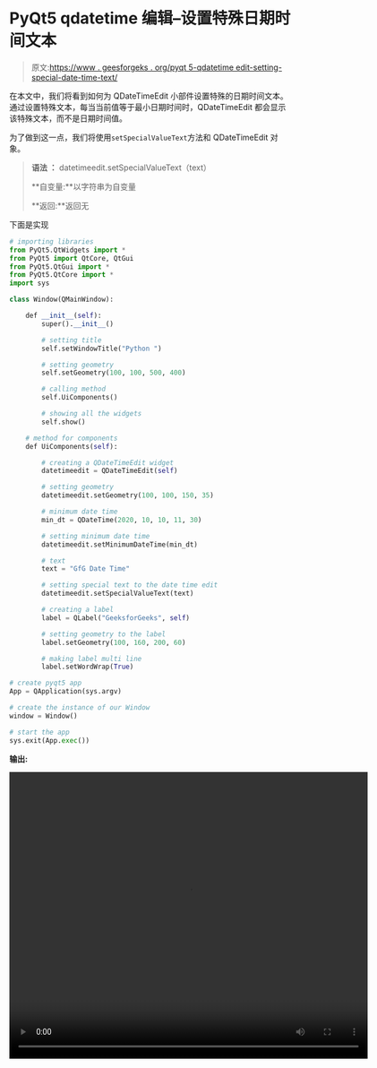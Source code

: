 # PyQt5 qdatetime 编辑–设置特殊日期时间文本

> 原文:[https://www . geesforgeks . org/pyqt 5-qdatetime edit-setting-special-date-time-text/](https://www.geeksforgeeks.org/pyqt5-qdatetimeedit-setting-special-date-time-text/)

在本文中，我们将看到如何为 QDateTimeEdit 小部件设置特殊的日期时间文本。通过设置特殊文本，每当当前值等于最小日期时间时，QDateTimeEdit 都会显示该特殊文本，而不是日期时间值。

为了做到这一点，我们将使用`setSpecialValueText`方法和 QDateTimeEdit 对象。

> **语法 ：** datetimeedit.setSpecialValueText（text）
> 
> **自变量:**以字符串为自变量
> 
> **返回:**返回无

下面是实现

```py
# importing libraries
from PyQt5.QtWidgets import * 
from PyQt5 import QtCore, QtGui
from PyQt5.QtGui import * 
from PyQt5.QtCore import * 
import sys

class Window(QMainWindow):

    def __init__(self):
        super().__init__()

        # setting title
        self.setWindowTitle("Python ")

        # setting geometry
        self.setGeometry(100, 100, 500, 400)

        # calling method
        self.UiComponents()

        # showing all the widgets
        self.show()

    # method for components
    def UiComponents(self):

        # creating a QDateTimeEdit widget
        datetimeedit = QDateTimeEdit(self)

        # setting geometry
        datetimeedit.setGeometry(100, 100, 150, 35)

        # minimum date time
        min_dt = QDateTime(2020, 10, 10, 11, 30)

        # setting minimum date time
        datetimeedit.setMinimumDateTime(min_dt)

        # text
        text = "GfG Date Time"

        # setting special text to the date time edit
        datetimeedit.setSpecialValueText(text)

        # creating a label
        label = QLabel("GeeksforGeeks", self)

        # setting geometry to the label
        label.setGeometry(100, 160, 200, 60)

        # making label multi line
        label.setWordWrap(True)

# create pyqt5 app
App = QApplication(sys.argv)

# create the instance of our Window
window = Window()

# start the app
sys.exit(App.exec())
```

**输出:**

<video class="wp-video-shortcode" id="video-451414-1" width="640" height="512" preload="metadata" controls=""><source type="video/mp4" src="https://media.geeksforgeeks.org/wp-content/uploads/20200712012321/Python-2020-07-12-01-16-12.mp4?_=1">[https://media.geeksforgeeks.org/wp-content/uploads/20200712012321/Python-2020-07-12-01-16-12.mp4](https://media.geeksforgeeks.org/wp-content/uploads/20200712012321/Python-2020-07-12-01-16-12.mp4)</video>